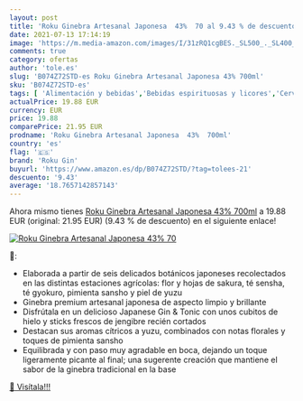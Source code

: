```yaml
---
layout: post
title: 'Roku Ginebra Artesanal Japonesa  43%  70 al 9.43 % de descuento'
date: 2021-07-13 17:14:19
image: 'https://m.media-amazon.com/images/I/31zRQ1cgBES._SL500_._SL400_.jpg'
comments: true
category: ofertas
author: 'tole.es'
slug: 'B074Z72STD-es Roku Ginebra Artesanal Japonesa 43% 700ml'
sku: 'B074Z72STD-es'
tags: [ 'Alimentación y bebidas','Bebidas espirituosas y licores','Cervezas, vinos y licores','Ginebras','ginebra','roku gin', ]
actualPrice: 19.88 EUR
currency: EUR
price: 19.88
comparePrice: 21.95 EUR
prodname: 'Roku Ginebra Artesanal Japonesa  43%  700ml'
country: 'es'
flag: '🇪🇸'
brand: 'Roku Gin'
buyurl: 'https://www.amazon.es/dp/B074Z72STD/?tag=tolees-21'
descuento: '9.43'
average: '18.7657142857143'
---
```


Ahora mismo tienes [Roku Ginebra Artesanal Japonesa  43%  700ml](https://www.amazon.es/dp/B074Z72STD/?tag=tolees-21) a 19.88 EUR (original: 21.95 EUR) (9.43 %  de descuento) en el siguiente enlace!

[![Roku Ginebra Artesanal Japonesa  43%  70](https://m.media-amazon.com/images/I/31zRQ1cgBES._SL500_._SL400_.jpg)](https://www.amazon.es/dp/B074Z72STD/?tag=tolees-21)

🔎:

- Elaborada a partir de seis delicados botánicos japoneses recolectados en las distintas estaciones agrícolas: flor y hojas de sakura, té sensha, té gyokuro, pimienta sansho y piel de yuzu
- Ginebra premium artesanal japonesa de aspecto limpio y brillante
- Disfrútala en un delicioso Japanese Gin & Tonic con unos cubitos de hielo y sticks frescos de jengibre recién cortados
- Destacan sus aromas cítricos a yuzu, combinados con notas florales y toques de pimienta sansho
- Equilibrada y con paso muy agradable en boca, dejando un toque ligeramente picante al final; una sugerente creación que mantiene el sabor de la ginebra tradicional en la base

[🛒 Visítala!!!](https://www.amazon.es/dp/B074Z72STD/?tag=tolees-21)
